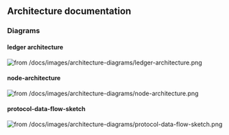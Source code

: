 ## Architecture documentation
### Diagrams
#### ledger architecture
![
from /docs/images/architecture-diagrams/ledger-architecture.png
](
https://github.com/Constellation-Labs/constellation/blob/dev/docs/images/architecture-diagrams/ledger-architecture.png
)

#### node-architecture
![
from /docs/images/architecture-diagrams/node-architecture.png
](
https://github.com/Constellation-Labs/constellation/blob/dev/docs/images/architecture-diagrams/node-architecture.png
)

#### protocol-data-flow-sketch
![
from /docs/images/architecture-diagrams/protocol-data-flow-sketch.png
](
https://github.com/Constellation-Labs/constellation/blob/dev/docs/images/architecture-diagrams/protocol-data-flow-sketch.png
)
